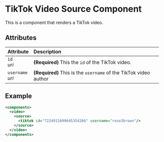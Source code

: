 # TikTok Video Source Component

This is a component that renders a TikTok video.


## Attributes
| Attribute              | Description                                                      |
| :--------------------- | :--------------------------------------------------------------- |
| `id` <br/> _uri_       | **(Required)** This the `id` of the TikTok video.                |
| `username` <br/> _uri_ | **(Required)** This is the `username` of the TikTok video author |

## Example
```xml
<components>
  <video>
    <source>
      <tiktok id="7224911609645354266" username="rose3brown"/>
    </source>
  </video>
</components>
```